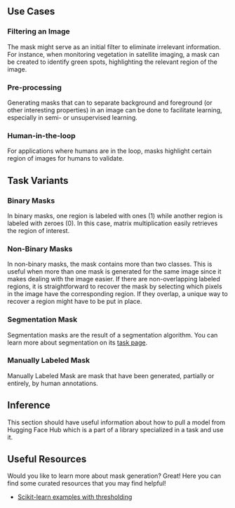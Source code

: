 ## Use Cases

### Filtering an Image

The mask might serve as an initial filter to eliminate irrelevant information. For instance, when monitoring vegetation in satellite imaging, a mask can be created to identify green spots, highlighting the relevant region of the image.

### Pre-processing

Generating masks that can to separate background and foreground (or other interesting properties) in an image can be done to facilitate learning, especially in semi- or unsupervised learning.

### Human-in-the-loop

For applications where humans are in the loop, masks highlight certain region of images for humans to validate. 

## Task Variants

### Binary Masks

In binary masks, one region is labeled with ones (1) while another region is labeled with zeroes (0). 
In this case, matrix multiplication easily retrieves the region of interest.

### Non-Binary Masks

In non-binary masks, the mask contains more than two classes. This is useful when more than one mask is generated for the same image since it makes dealing with the image easier. If there are non-overlapping labeled regions, it is straightforward to recover the mask by selecting which pixels in the image have the corresponding region. If they overlap, a unique way to recover a region might have to be put in place.

### Segmentation Mask

Segmentation masks are the result of a segmentation algorithm. You can learn more about segmentation on its [task page](https://huggingface.co/tasks/image-segmentation).


### Manually Labeled Mask

Manually Labeled Mask are mask that have been generated, partially or entirely, by human annotations. 

## Inference

This section should have useful information about how to pull a model from Hugging Face Hub which is a part of a library specialized in a task and use it.

## Useful Resources

Would you like to learn more about mask generation? Great! Here you can find some curated resources that you may find helpful!

- [Scikit-learn examples with thresholding](https://scikit-image.org/docs/stable/auto_examples/segmentation/plot_thresholding.html)
